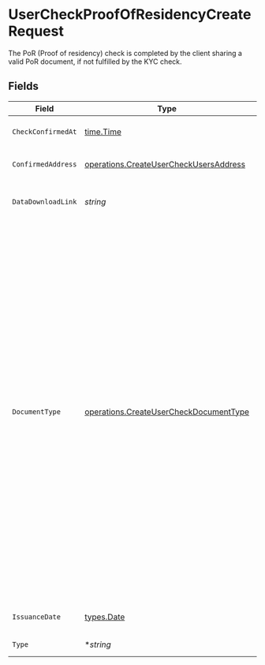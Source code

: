 # UserCheckProofOfResidencyCreateRequest

The PoR (Proof of residency) check is completed by the client sharing a valid PoR document, if not fulfilled by the KYC check.


## Fields

| Field                                                                                                                                                                                                                                                                                                                                                                                                                                                                                                                                                                                            | Type                                                                                                                                                                                                                                                                                                                                                                                                                                                                                                                                                                                             | Required                                                                                                                                                                                                                                                                                                                                                                                                                                                                                                                                                                                         | Description                                                                                                                                                                                                                                                                                                                                                                                                                                                                                                                                                                                      |
| ------------------------------------------------------------------------------------------------------------------------------------------------------------------------------------------------------------------------------------------------------------------------------------------------------------------------------------------------------------------------------------------------------------------------------------------------------------------------------------------------------------------------------------------------------------------------------------------------ | ------------------------------------------------------------------------------------------------------------------------------------------------------------------------------------------------------------------------------------------------------------------------------------------------------------------------------------------------------------------------------------------------------------------------------------------------------------------------------------------------------------------------------------------------------------------------------------------------ | ------------------------------------------------------------------------------------------------------------------------------------------------------------------------------------------------------------------------------------------------------------------------------------------------------------------------------------------------------------------------------------------------------------------------------------------------------------------------------------------------------------------------------------------------------------------------------------------------ | ------------------------------------------------------------------------------------------------------------------------------------------------------------------------------------------------------------------------------------------------------------------------------------------------------------------------------------------------------------------------------------------------------------------------------------------------------------------------------------------------------------------------------------------------------------------------------------------------ |
| `CheckConfirmedAt`                                                                                                                                                                                                                                                                                                                                                                                                                                                                                                                                                                               | [time.Time](https://pkg.go.dev/time#Time)                                                                                                                                                                                                                                                                                                                                                                                                                                                                                                                                                        | :heavy_check_mark:                                                                                                                                                                                                                                                                                                                                                                                                                                                                                                                                                                               | Completion date and time of the PoR check.                                                                                                                                                                                                                                                                                                                                                                                                                                                                                                                                                       |
| `ConfirmedAddress`                                                                                                                                                                                                                                                                                                                                                                                                                                                                                                                                                                               | [operations.CreateUserCheckUsersAddress](../../../pkg/models/operations/createusercheckusersaddress.md)                                                                                                                                                                                                                                                                                                                                                                                                                                                                                          | :heavy_check_mark:                                                                                                                                                                                                                                                                                                                                                                                                                                                                                                                                                                               | Address. Must not be a P.O. box or c/o address.                                                                                                                                                                                                                                                                                                                                                                                                                                                                                                                                                  |
| `DataDownloadLink`                                                                                                                                                                                                                                                                                                                                                                                                                                                                                                                                                                               | *string*                                                                                                                                                                                                                                                                                                                                                                                                                                                                                                                                                                                         | :heavy_check_mark:                                                                                                                                                                                                                                                                                                                                                                                                                                                                                                                                                                               | Download link for the PoR evidence file. Should be a valid URL.                                                                                                                                                                                                                                                                                                                                                                                                                                                                                                                                  |
| `DocumentType`                                                                                                                                                                                                                                                                                                                                                                                                                                                                                                                                                                                   | [operations.CreateUserCheckDocumentType](../../../pkg/models/operations/createusercheckdocumenttype.md)                                                                                                                                                                                                                                                                                                                                                                                                                                                                                          | :heavy_check_mark:                                                                                                                                                                                                                                                                                                                                                                                                                                                                                                                                                                               | The type of document used in the PoR process. Maximum age of the document is 12 months (stated on the document) applicable for: Utility bills (water, gas, electricity), Telephone bills (only landline), Internet bills, Bank account statements. Documents that need to be still valid - Registration certificate (issued within the past 5 years), Residence permit e.g. Blue Card (as long as valid), ID Card that contains the registration address.<br/>* UTILITY_BILL - <br/>* TELEPHONE_BILL - <br/>* INTERNET_BILL - <br/>* BANK_STATEMENT - <br/>* REGISTRATION_CERT - <br/>* RESIDENCE_PERMIT - <br/>* ID_CARD -  |
| `IssuanceDate`                                                                                                                                                                                                                                                                                                                                                                                                                                                                                                                                                                                   | [types.Date](../../../types/date.md)                                                                                                                                                                                                                                                                                                                                                                                                                                                                                                                                                             | :heavy_check_mark:                                                                                                                                                                                                                                                                                                                                                                                                                                                                                                                                                                               | Issuance date in YYYY-MM-DD format.                                                                                                                                                                                                                                                                                                                                                                                                                                                                                                                                                              |
| `Type`                                                                                                                                                                                                                                                                                                                                                                                                                                                                                                                                                                                           | **string*                                                                                                                                                                                                                                                                                                                                                                                                                                                                                                                                                                                        | :heavy_minus_sign:                                                                                                                                                                                                                                                                                                                                                                                                                                                                                                                                                                               | The type of check must be POR.                                                                                                                                                                                                                                                                                                                                                                                                                                                                                                                                                                   |